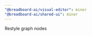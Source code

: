 ```yaml
---
"@breadboard-ai/visual-editor": minor
"@breadboard-ai/shared-ui": minor
---
```


Restyle graph nodes
